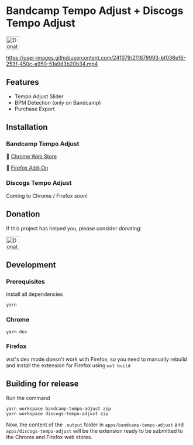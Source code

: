 # Bandcamp Tempo Adjust + Discogs Tempo Adjust

<a href="https://buymeacoffee.com/miseryconfusion"><img src="https://cdn.buymeacoffee.com/buttons/v2/arial-orange.png" height="36px" alt="Donate" /></a>

https://user-images.githubusercontent.com/241079/211879993-bf036e16-253f-450c-a950-51a9d3b20b34.mp4

## Features

- Tempo Adjust Slider
- BPM Detection (only on Bandcamp)
- Purchase Export

## Installation

### Bandcamp Tempo Adjust

🔗 [Chrome Web Store](https://chrome.google.com/webstore/detail/bandcamp-tempo-slider/iniomjoihcjgakkfaebmcbnhmiobppel)

🔗 [Firefox Add-On](https://addons.mozilla.org/en-US/firefox/addon/bandcamp-tempo-adjust/)

### Discogs Tempo Adjust

Coming to Chrome / Firefox soon!

## Donation

If this project has helped you, please consider donating:

<a href="https://buymeacoffee.com/miseryconfusion"><img src="https://cdn.buymeacoffee.com/buttons/v2/arial-orange.png" height="36px" alt="Donate" /></a>

## Development

### Prerequisites

Install all dependencies

```
yarn
```

### Chrome

```
yarn dev
```

### Firefox

wxt's dev mode doesn't work with Firefox, so you need to manually rebuild and install the extension for Firefox using `wxt build`

## Building for release

Run the command

```
yarn workspace bandcamp-tempo-adjust zip
yarn workspace discogs-tempo-adjust zip
```

Now, the content of the `.output` folder in `apps/bandcamp-tempo-adjust` and `apps/discogs-tempo-adjust` will be the extension ready to be submitted to the Chrome and Firefox web stores.
